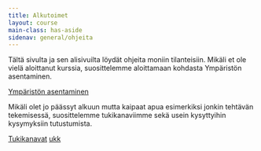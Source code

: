 ```yaml
---
title: Alkutoimet
layout: course
main-class: has-aside
sidenav: general/ohjeita
---
```


Tältä sivulta ja sen alisivuilta löydät ohjeita moniin tilanteisiin. Mikäli et ole vielä aloittanut kurssia, suosittelemme aloittamaan kohdasta Ympäristön asentaminen.

<div class="actions">
	<a class="action" href="/courses/general/ohjelmointi/asentaminen">Ympäristön asentaminen</a>
</div>

Mikäli olet jo päässyt alkuun mutta kaipaat apua esimerkiksi jonkin tehtävän tekemisessä, suosittelemme tukikanaviimme sekä usein kysyttyihin kysymyksiin tutustumista.

<div class="actions">
	<a class="action" href="/courses/general/ohjelmointi/tukikanavat">Tukikanavat</a>
	<a class="action" href="/courses/general/ohjelmointi/ukk">ukk</a>
</div>
